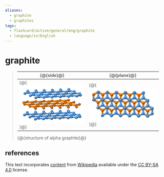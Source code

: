 ```yaml
---
aliases:
  - graphite
  - graphites
tags:
  - flashcard/active/general/eng/graphite
  - language/in/English
---
```


# graphite

> | {@{side}@} | {@{plane}@} |
> |-|-|
> | {@{![side view of alpha graphite](../../archives/Wikimedia%20Commons/Graphite-layers-side-3D-balls.png)}@} | {@{![top view of alpha graphite](../../archives/Wikimedia%20Commons/Graphite-layers-top-3D-balls.png)}@} |
>
> {@{structure of alpha graphite}@} <!--SR:!2026-03-07,810,330!2026-03-30,827,330!2026-02-07,788,330!2032-02-25,2431,330!2026-02-18,797,330-->

## references

This text incorporates [content](https://en.wikipedia.org/wiki/graphite) from [Wikipedia](Wikipedia.md) available under the [CC BY-SA 4.0](https://creativecommons.org/licenses/by-sa/4.0/) license.
